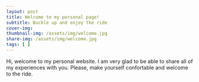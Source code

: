 ```yaml
---
layout: post
title: Welcome to my personal page!
subtitle: Buckle up and enjoy the ride
cover-img:
thumbnail-img: /assets/img/welcome.jpg
share-img: /assets/img/welcome.jpg
tags: [ ]
---
```


Hi, welcome to my personal website. I am very glad to be able to share all of my experiences with you. Please, make yourself confortable and welcome to the ride.